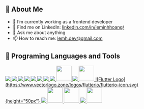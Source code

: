 ## 👋 About Me

- 🔭 I’m currently working as a frontend developer
- 💼 Find me on LinkedIn: [linkedin.com/in/leminhhoang/](https://www.linkedin.com/in/leminhhoang/)
- 💬 Ask me about anything
- 📫 How to reach me: lemh.dev@gmail.com

## 🔨 Programing Languages and Tools

<p align="left"> 
    <a href="https://reactjs.org/" target="_blank"> <img src="https://img.icons8.com/color/48/000000/react-native.png"/> </a>
    <a href="https://redux.js.org/" target="_blank"> <img src="https://img.icons8.com/color/48/undefined/redux.png"/>
    <a href="https://v3.vuejs.org/" target="_blank"> <img src="https://img.icons8.com/color/48/000000/vue-js.png"/> </a> 
    <a href="https://www.typescriptlang.org/" target="_blank"> <img src="https://img.icons8.com/color/50/000000/typescript.png"/> </a> 
    <a href="https://developer.mozilla.org/en-US/docs/Web/JavaScript" target="_blank"> <img src="https://img.icons8.com/color/48/000000/javascript.png"/> </a> 
    <a href="https://www.w3.org/html/" target="_blank"> <img src="https://img.icons8.com/color/48/000000/html-5.png"/> </a> 
    <a href="https://www.w3schools.com/css/" target="_blank"> <img src="https://img.icons8.com/color/48/000000/css3.png"/> </a>
    <a href="https://getbootstrap.com" target="_blank"> <img src="https://img.icons8.com/color/48/000000/bootstrap.png"/> </a>
    <a href="https://tailwindcss.com/" target="_blank"> <img style="height: 48px" src="https://res.cloudinary.com/practicaldev/image/fetch/s--762O-5e0--/c_limit%2Cf_auto%2Cfl_progressive%2Cq_auto%2Cw_880/https://dev-to-uploads.s3.amazonaws.com/i/qy0ctxjhdgvvj6e4ra10.png"/> </a>
    <a href="https://mui.com/" target="_blank"> <img src="https://img.icons8.com/color/48/undefined/material-ui.png"/>
    <a href="https://ant.design/" target="_blank"> <img style="height: 48px" src="https://gw.alipayobjects.com/zos/rmsportal/rlpTLlbMzTNYuZGGCVYM.png"/> 
    ![Flutter Logo](https://www.vectorlogo.zone/logos/flutterio/flutterio-icon.svg){height="50px"}    
    <a href="https://git-scm.com/" target="_blank"> <img src="https://img.icons8.com/color/48/undefined/git.png"/>
    <a href="https://jestjs.io/" target="_blank"> <img style="height: 48px" src="https://cdn.freebiesupply.com/logos/large/2x/jest-logo-svg-vector.svg"/>
    <a href="https://www.postman.com/" target="_blank"> <img style="height: 48px" src="https://user-images.githubusercontent.com/7853266/44114706-9c72dd08-9fd1-11e8-8d9d-6d9d651c75ad.png"/>
    <a href="https://firebase.google.com/" target="_blank"> <img src="https://img.icons8.com/color/48/000000/firebase.png"/> </a>
    <a href="https://nextjs.org/" target="_blank"> <img style="height: 48px" src="https://camo.githubusercontent.com/92ec9eb7eeab7db4f5919e3205918918c42e6772562afb4112a2909c1aaaa875/68747470733a2f2f6173736574732e76657263656c2e636f6d2f696d6167652f75706c6f61642f76313630373535343338352f7265706f7369746f726965732f6e6578742d6a732f6e6578742d6c6f676f2e706e67"/> </a>    
</p>
